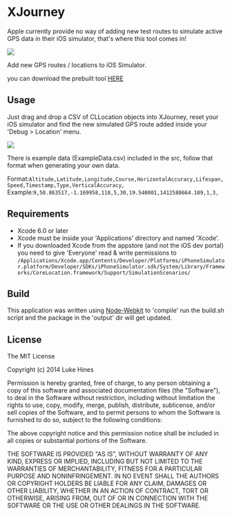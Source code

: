 XJourney
========

Apple currently provide no way of adding new test routes to simulate active GPS data in their iOS simulator, that's where this tool comes in!

<img src ="http://www.bottleofcode.com/wp-content/uploads/2014/10/XJourneyWindow1.png" />

Add new GPS routes / locations to iOS Simulator.

you can download the prebuilt tool [HERE](http://www.bottleofcode.com/wp-content/uploads/2014/11/XJourney-101.zip)


## Usage

Just drag and drop a CSV of CLLocation objects into XJourney, reset your iOS simulator and find the new simulated GPS route added inside your 'Debug > Location' menu.

<img src ="http://www.bottleofcode.com/wp-content/uploads/2014/10/XJourney.png" />

There is example data (ExampleData.csv) included in the src, follow that format when generating your own data.

Format:`Altitude,Latitude,Longitude,Course,HorizontalAccuracy,Lifespan,Speed,Timestamp,Type,VerticalAccuracy,`
Example:`9,50.863517,-1.169958,118,5,30,19.540001,1412580664.109,1,3,`


## Requirements

* Xcode 6.0 or later
* Xcode must be inside your 'Applications' directory and named 'Xcode'.
* If you downloaded Xcode from the appstore (and not the iOS dev portal) you need to give 'Everyone' read & write permissions to `/Applications/Xcode.app/Contents/Developer/Platforms/iPhoneSimulator.platform/Developer/SDKs/iPhoneSimulator.sdk/System/Library/Frameworks/CoreLocation.framework/Support/SimulationScenarios/`


## Build
This application was written using [Node-Webkit](https://github.com/rogerwang/node-webkit) to 'compile' run the build.sh script and the package in the 'output' dir will get updated.


## License

The MIT License

Copyright (c) 2014 Luke Hines

Permission is hereby granted, free of charge, to any person obtaining a copy
of this software and associated documentation files (the "Software"), to deal
in the Software without restriction, including without limitation the rights
to use, copy, modify, merge, publish, distribute, sublicense, and/or sell
copies of the Software, and to permit persons to whom the Software is
furnished to do so, subject to the following conditions:

The above copyright notice and this permission notice shall be included in
all copies or substantial portions of the Software.

THE SOFTWARE IS PROVIDED "AS IS", WITHOUT WARRANTY OF ANY KIND, EXPRESS OR
IMPLIED, INCLUDING BUT NOT LIMITED TO THE WARRANTIES OF MERCHANTABILITY,
FITNESS FOR A PARTICULAR PURPOSE AND NONINFRINGEMENT. IN NO EVENT SHALL THE
AUTHORS OR COPYRIGHT HOLDERS BE LIABLE FOR ANY CLAIM, DAMAGES OR OTHER
LIABILITY, WHETHER IN AN ACTION OF CONTRACT, TORT OR OTHERWISE, ARISING FROM,
OUT OF OR IN CONNECTION WITH THE SOFTWARE OR THE USE OR OTHER DEALINGS IN
THE SOFTWARE.

